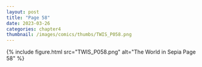 ```yaml
---
layout: post
title: "Page 58"
date: 2023-03-26
categories: chapter4
thumbnail: /images/comics/thumbs/TWIS_P058.png
---
```


{% include figure.html src="TWIS_P058.png" alt="The World in Sepia Page 58" %}